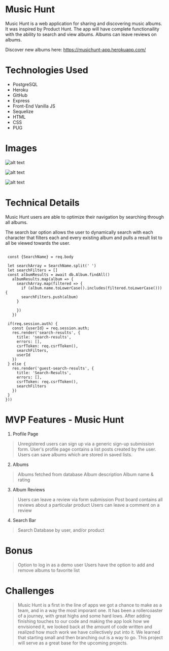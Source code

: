 # Music Hunt
Music Hunt is a web application for sharing and discovering music albums. It was inspired by Product Hunt. The app will have complete functionaility with the ability to search and view albums. Albums can leave reviews on albums.

Discover new albums here: https://musichunt-app.herokuapp.com/

# Technologies Used
- PostgreSQL
- Heroku
- GitHub
- Express
- Front-End Vanilla JS
- Sequelize
- HTML
- CSS
- PUG

# Images

![alt text](https://github.com/israel-arvizu/Music_Hunt/blob/main/public/SS.jpg)


![alt text](https://github.com/israel-arvizu/Music_Hunt/blob/main/public/ScreenShot2.jpg)

![alt text](https://github.com/israel-arvizu/Music_Hunt/blob/main/public/ScreenShot3.jpg)






# Technical Details

Music Hunt users are able to optimize their navigation by searching through all albums.

The search bar option allows the user to dynamically search with each character that filters each and every existing album and pulls a result list to all be viewed towards the user.


 ``` router.post("/search/results", csrfProtection, asyncHandler(async(req,res,next) => {

  const {SearchName} = req.body

  let searchArray = SearchName.split(' ')
  let searchFilters = []
  const albumResults = await db.Album.findAll()
    albumResults.map(album => {
      searchArray.map(filtered => {
        if (album.name.toLowerCase().includes(filtered.toLowerCase())) {
        searchFilters.push(album)
      }

      })
    })

  if(req.session.auth) {
    const {userId} = req.session.auth;
    res.render('search-results', {
      title: 'search-results',
      errors: [],
      csrfToken: req.csrfToken(),
      searchFilters,
      userId
    })
  } else {
    res.render('guest-search-results', {
      title: 'Search-Results',
      errors: [],
      csrfToken: req.csrfToken(),
      searchFilters
    })
  }
}))
```




# MVP Features - Music Hunt

1. Profile Page

> Unregistered users can sign up via a generic sign-up submission form.
> User's profile page contains a list posts created by the user.
> Users can save albums which are stored in saved lists.

2. Albums

> Albums fetched from database
> Album description
> Album name & rating

3. Album Reviews

> Users can leave a review via form submission
> Post board contains all reviews about a particular product
> Users can leave a comment on a review

4. Search Bar

> Search Database by user, and/or product

# Bonus

> Option to log in as a demo user
> Users have the option to add and remove albums to favorite list


# Challenges

> Music Hunt is a first in the line of apps we got a chance to make as a team, and in a way the most imporant one. It has been a rollercoaster of a journey, with great highs and some hard lows. After adding finishing touches to our code and making the app look how we envisioned it, we looked back at the amount of code written and realized how much work we have collectively put into it. We learned that starting small and then branching out is a way to go. This project will serve as a great base for the upcoming projects.
